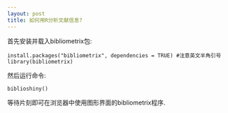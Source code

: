 ```yaml
---
layout: post
title: 如何用R分析文献信息?
---
```

 
首先安装并载入bibliometrix包:

`
install.packages("bibliometrix", dependencies = TRUE) #注意英文半角引号
library(bibliometrix)
`

然后运行命令:

`
biblioshiny()
`

等待片刻即可在浏览器中使用图形界面的bibliometrix程序.

